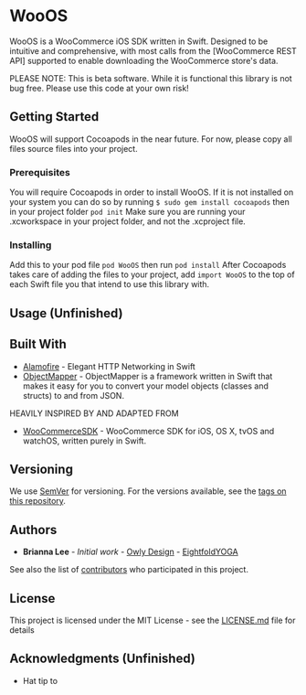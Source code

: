 # WooOS

WooOS is a WooCommerce iOS SDK written in Swift. Designed to be intuitive and comprehensive, with most calls from the [WooCommerce REST API] supported to enable downloading the WooCommerce store's data.

PLEASE NOTE: This is beta software. While it is functional this library is not bug free. Please use this code at your own risk!

## Getting Started

WooOS will support Cocoapods in the near future. For now, please copy all files source files into your project.

### Prerequisites

You will require Cocoapods in order to install WooOS. If it is not installed on your system you can do so by running
```$ sudo gem install cocoapods```
then in your project folder
```pod init```
Make sure you are running your .xcworkspace in your project folder, and not the .xcproject file.

### Installing

Add this to your pod file
```pod WooOS```
then run
```pod install```
After Cocoapods takes care of adding the files to your project, add
```import WooOS```
to the top of each Swift file you that intend to use this library with.

## Usage (Unfinished)



## Built With

* [Alamofire](https://github.com/Alamofire/Alamofire/) - Elegant HTTP Networking in Swift
* [ObjectMapper](https://github.com/Hearst-DD/ObjectMapper/) - ObjectMapper is a framework written in Swift that makes it easy for you to convert your model objects (classes and structs) to and from JSON.

HEAVILY INSPIRED BY AND ADAPTED FROM
* [WooCommerceSDK](https://github.com/minhcasi/WooCommerceSDK) - WooCommerce SDK for iOS, OS X, tvOS and watchOS, written purely in Swift.

## Versioning

We use [SemVer](http://semver.org/) for versioning. For the versions available, see the [tags on this repository](https://github.com/bornbrie/WooOS/tags). 

## Authors

* **Brianna Lee** - *Initial work* - [Owly Design](https://owly.xyz) - [EightfoldYOGA](https://www.eightfold.yoga)

See also the list of [contributors](https://github.com/bornbrie/WooOS/contributors) who participated in this project.

## License

This project is licensed under the MIT License - see the [LICENSE.md](LICENSE.md) file for details

## Acknowledgments (Unfinished)

* Hat tip to 
